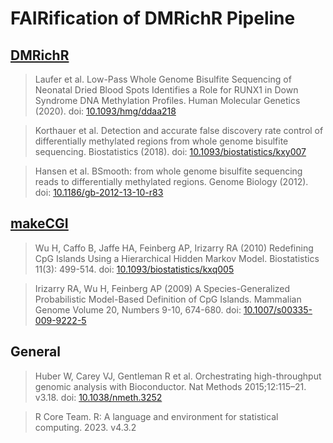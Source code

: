 # FAIRification of DMRichR Pipeline

## [DMRichR](https://github.com/ben-laufer/DMRichR)

> Laufer et al. Low-Pass Whole Genome Bisulfite Sequencing of Neonatal Dried Blood Spots Identifies a Role for RUNX1 in Down Syndrome DNA Methylation Profiles. Human Molecular Genetics (2020). doi: [10.1093/hmg/ddaa218](https://doi.org/10.1093/hmg/ddaa218)

> Korthauer et al. Detection and accurate false discovery rate control of differentially methylated regions from whole genome bisulfite sequencing. Biostatistics (2018). doi: [10.1093/biostatistics/kxy007](https://doi.org/10.1093/biostatistics/kxy007)

> Hansen et al. BSmooth: from whole genome bisulfite sequencing reads to differentially methylated regions. Genome Biology (2012). doi: [10.1186/gb-2012-13-10-r83](https://doi.org/10.1186/gb-2012-13-10-r83)

## [makeCGI](https://www.haowulab.org/software/makeCGI/index.html)

> Wu H, Caffo B, Jaffe HA, Feinberg AP, Irizarry RA (2010) Redefining CpG Islands Using a Hierarchical Hidden Markov Model. Biostatistics 11(3): 499-514. doi: [10.1093/biostatistics/kxq005](https://doi.org/10.1093/biostatistics/kxq005)

> Irizarry RA, Wu H, Feinberg AP (2009) A Species-Generalized Probabilistic Model-Based Definition of CpG Islands. Mammalian Genome Volume 20, Numbers 9-10, 674-680. doi: [10.1007/s00335-009-9222-5](https://doi.org/10.1007/s00335-009-9222-5)

## General

> Huber W, Carey VJ, Gentleman R et al. Orchestrating high-throughput genomic analysis with Bioconductor. Nat Methods 2015;12:115–21. v3.18. doi: [10.1038/nmeth.3252](https://doi.org/10.1038/nmeth.3252)

> R Core Team. R: A language and environment for statistical computing. 2023. v4.3.2

